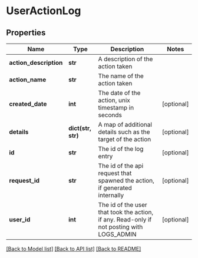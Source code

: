 # UserActionLog

## Properties
Name | Type | Description | Notes
------------ | ------------- | ------------- | -------------
**action_description** | **str** | A description of the action taken | 
**action_name** | **str** | The name of the action taken | 
**created_date** | **int** | The date of the action, unix timestamp in seconds | [optional] 
**details** | **dict(str, str)** | A map of additional details such as the target of the action | [optional] 
**id** | **str** | The id of the log entry | [optional] 
**request_id** | **str** | The id of the api request that spawned the action, if generated internally | [optional] 
**user_id** | **int** | The id of the user that took the action, if any. Read-only if not posting with LOGS_ADMIN | [optional] 

[[Back to Model list]](../README.md#documentation-for-models) [[Back to API list]](../README.md#documentation-for-api-endpoints) [[Back to README]](../README.md)


